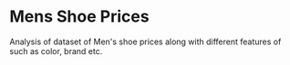 # Mens Shoe Prices
Analysis of dataset of Men's shoe prices along with different features of such as color, brand etc. 

